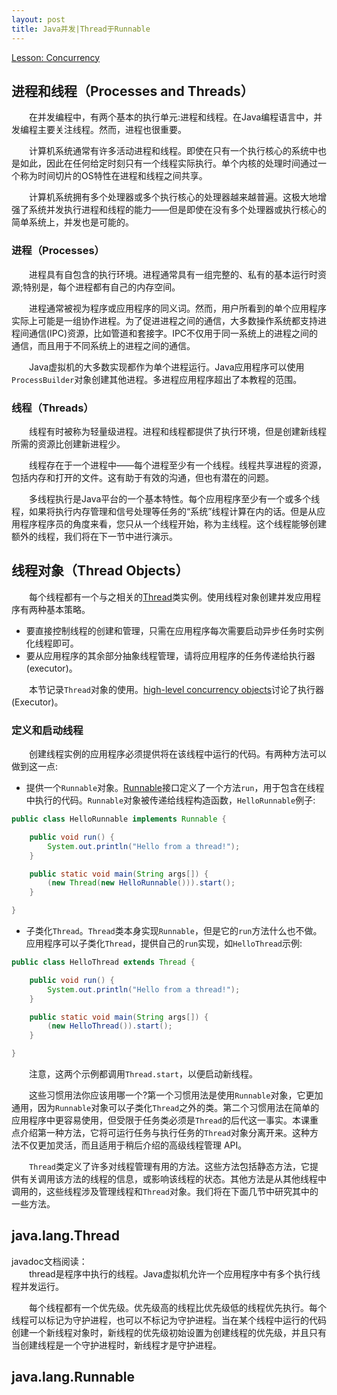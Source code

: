 ```yaml
---
layout: post
title: Java并发|Thread于Runnable
---
```

[Lesson: Concurrency](https://docs.oracle.com/javase/tutorial/essential/concurrency/)

## 进程和线程（Processes and Threads）
&emsp;&emsp;在并发编程中，有两个基本的执行单元:进程和线程。在Java编程语言中，并发编程主要关注线程。然而，进程也很重要。<br/>

&emsp;&emsp;计算机系统通常有许多活动进程和线程。即使在只有一个执行核心的系统中也是如此，因此在任何给定时刻只有一个线程实际执行。单个内核的处理时间通过一个称为时间切片的OS特性在进程和线程之间共享。<br/>

&emsp;&emsp;计算机系统拥有多个处理器或多个执行核心的处理器越来越普遍。这极大地增强了系统并发执行进程和线程的能力——但是即使在没有多个处理器或执行核心的简单系统上，并发也是可能的。<br/>

### 进程（Processes）
&emsp;&emsp;进程具有自包含的执行环境。进程通常具有一组完整的、私有的基本运行时资源;特别是，每个进程都有自己的内存空间。<br/>

&emsp;&emsp;进程通常被视为程序或应用程序的同义词。然而，用户所看到的单个应用程序实际上可能是一组协作进程。为了促进进程之间的通信，大多数操作系统都支持进程间通信(IPC)资源，比如管道和套接字。IPC不仅用于同一系统上的进程之间的通信，而且用于不同系统上的进程之间的通信。<br/>

&emsp;&emsp;Java虚拟机的大多数实现都作为单个进程运行。Java应用程序可以使用`ProcessBuilder`对象创建其他进程。多进程应用程序超出了本教程的范围。<br/>

### 线程（Threads）
&emsp;&emsp;线程有时被称为轻量级进程。进程和线程都提供了执行环境，但是创建新线程所需的资源比创建新进程少。<br/>

&emsp;&emsp;线程存在于一个进程中——每个进程至少有一个线程。线程共享进程的资源，包括内存和打开的文件。这有助于有效的沟通，但也有潜在的问题。<br/>

&emsp;&emsp;多线程执行是Java平台的一个基本特性。每个应用程序至少有一个或多个线程，如果将执行内存管理和信号处理等任务的“系统”线程计算在内的话。但是从应用程序程序员的角度来看，您只从一个线程开始，称为主线程。这个线程能够创建额外的线程，我们将在下一节中进行演示。<br/>

## 线程对象（Thread Objects）
&emsp;&emsp;每个线程都有一个与之相关的[Thread](https://docs.oracle.com/javase/8/docs/api/java/lang/Thread.html)类实例。使用线程对象创建并发应用程序有两种基本策略。<br/>

*   要直接控制线程的创建和管理，只需在应用程序每次需要启动异步任务时实例化线程即可。<br/>
*   要从应用程序的其余部分抽象线程管理，请将应用程序的任务传递给执行器(executor)。<br/>

&emsp;&emsp;本节记录`Thread`对象的使用。[high-level concurrency objects](https://docs.oracle.com/javase/tutorial/essential/concurrency/highlevel.html)讨论了执行器(Executor)。<br/>

### 定义和启动线程
&emsp;&emsp;创建线程实例的应用程序必须提供将在该线程中运行的代码。有两种方法可以做到这一点:<br/>

*   提供一个`Runnable`对象。[Runnable](https://docs.oracle.com/javase/8/docs/api/java/lang/Runnable.html)接口定义了一个方法`run`，用于包含在线程中执行的代码。`Runnable`对象被传递给线程构造函数，`HelloRunnable`例子:
```java
public class HelloRunnable implements Runnable {

    public void run() {
        System.out.println("Hello from a thread!");
    }

    public static void main(String args[]) {
        (new Thread(new HelloRunnable())).start();
    }

}
```
*   子类化`Thread`。`Thread`类本身实现`Runnable`，但是它的`run`方法什么也不做。应用程序可以子类化`Thread`，提供自己的`run`实现，如`HelloThread`示例:
```java
public class HelloThread extends Thread {

    public void run() {
        System.out.println("Hello from a thread!");
    }

    public static void main(String args[]) {
        (new HelloThread()).start();
    }

}
```

&emsp;&emsp;注意，这两个示例都调用`Thread.start`，以便启动新线程。<br/>

&emsp;&emsp;这些习惯用法你应该用哪一个?第一个习惯用法是使用`Runnable`对象，它更加通用，因为`Runnable`对象可以子类化`Thread`之外的类。第二个习惯用法在简单的应用程序中更容易使用，但受限于任务类必须是`Thread`的后代这一事实。本课重点介绍第一种方法，它将可运行任务与执行任务的`Thread`对象分离开来。这种方法不仅更加灵活，而且适用于稍后介绍的高级线程管理 API。<br/>

&emsp;&emsp;`Thread`类定义了许多对线程管理有用的方法。这些方法包括静态方法，它提供有关调用该方法的线程的信息，或影响该线程的状态。其他方法是从其他线程中调用的，这些线程涉及管理线程和`Thread`对象。我们将在下面几节中研究其中的一些方法。<br/>

## java.lang.Thread

javadoc文档阅读：<br/>
&emsp;&emsp;thread是程序中执行的线程。Java虚拟机允许一个应用程序中有多个执行线程并发运行。<br/>

&emsp;&emsp;每个线程都有一个优先级。优先级高的线程比优先级低的线程优先执行。每个线程可以标记为守护进程，也可以不标记为守护进程。当在某个线程中运行的代码创建一个新线程对象时，新线程的优先级初始设置为创建线程的优先级，并且只有当创建线程是一个守护进程时，新线程才是守护进程。<br/>


## java.lang.Runnable